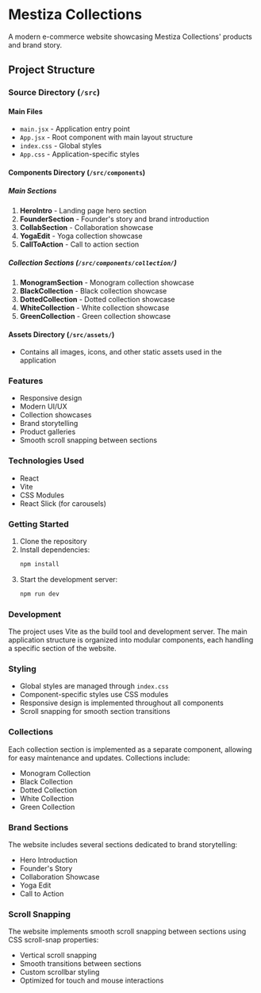 # Mestiza Collections

A modern e-commerce website showcasing Mestiza Collections' products and brand story.

## Project Structure

### Source Directory (`/src`)

#### Main Files
- `main.jsx` - Application entry point
- `App.jsx` - Root component with main layout structure
- `index.css` - Global styles
- `App.css` - Application-specific styles

#### Components Directory (`/src/components`)

##### Main Sections
1. **HeroIntro** - Landing page hero section
2. **FounderSection** - Founder's story and brand introduction
3. **CollabSection** - Collaboration showcase
4. **YogaEdit** - Yoga collection showcase
5. **CallToAction** - Call to action section

##### Collection Sections (`/src/components/collection/`)
1. **MonogramSection** - Monogram collection showcase
2. **BlackCollection** - Black collection showcase
3. **DottedCollection** - Dotted collection showcase
4. **WhiteCollection** - White collection showcase
5. **GreenCollection** - Green collection showcase

#### Assets Directory (`/src/assets/`)
- Contains all images, icons, and other static assets used in the application

### Features
- Responsive design
- Modern UI/UX
- Collection showcases
- Brand storytelling
- Product galleries
- Smooth scroll snapping between sections

### Technologies Used
- React
- Vite
- CSS Modules
- React Slick (for carousels)

### Getting Started

1. Clone the repository
2. Install dependencies:
   ```bash
   npm install
   ```
3. Start the development server:
   ```bash
   npm run dev
   ```

### Development
The project uses Vite as the build tool and development server. The main application structure is organized into modular components, each handling a specific section of the website.

### Styling
- Global styles are managed through `index.css`
- Component-specific styles use CSS modules
- Responsive design is implemented throughout all components
- Scroll snapping for smooth section transitions

### Collections
Each collection section is implemented as a separate component, allowing for easy maintenance and updates. Collections include:
- Monogram Collection
- Black Collection
- Dotted Collection
- White Collection
- Green Collection

### Brand Sections
The website includes several sections dedicated to brand storytelling:
- Hero Introduction
- Founder's Story
- Collaboration Showcase
- Yoga Edit
- Call to Action

### Scroll Snapping
The website implements smooth scroll snapping between sections using CSS scroll-snap properties:
- Vertical scroll snapping
- Smooth transitions between sections
- Custom scrollbar styling
- Optimized for touch and mouse interactions
